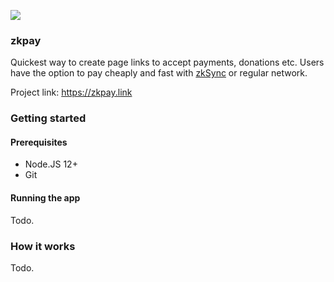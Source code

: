 ![](https://zkpay.link/shot.png)

### zkpay

Quickest way to create page links to accept payments, donations etc.
Users have the option to pay cheaply and fast with [zkSync](https://zksync.io) or regular network.

Project link: https://zkpay.link

### Getting started

#### Prerequisites

- Node.JS 12+
- Git

#### Running the app

Todo.

### How it works

Todo.
